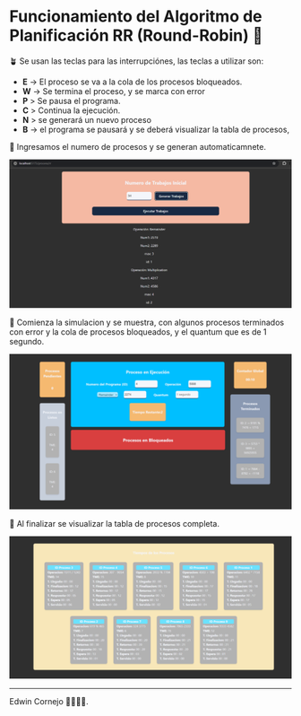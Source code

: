 # Funcionamiento del Algoritmo de Planificación RR (Round-Robin) 🌱

🪴 Se usan las teclas para las interrupciónes,
las teclas a utilizar son:

- **E** -> El proceso se va a la cola de los procesos bloqueados.
- **W** -> Se termina el proceso, y se marca con error
- **P** > Se pausa el programa.
- **C** > Continua la ejecución.
- **N** > se generará un nuevo proceso
- **B** -> el programa se pausará y se deberá visualizar la tabla de procesos,

🌿 Ingresamos el numero de procesos y se generan automaticamnete.

![inicio](../assets/rr%20(3).png)

🌵 Comienza la simulacion y se muestra, con algunos procesos terminados con error y la cola de procesos bloqueados, y el quantum que es de 1 segundo.

![inicio](../assets/rr%20(2).png)


🌹 Al finalizar se visualizar la tabla de procesos completa.

![inicio](../assets/rr%20(1).png)



-------------------------------------

Edwin Cornejo 👨🏻‍💻💚.